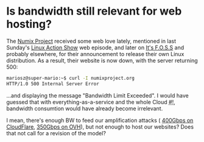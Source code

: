 <!-- -
Title: Is bandwidth still relevant for web hosting?
First Published: 2014-02-28
- -->

Is bandwidth still relevant for web hosting?
============================================

The [Numix Project](http://numixproject.org/) received some web love 
lately, mentioned in last Sunday's [Linux Action Show](http://www.jupiterbroadcasting.com/52182/numix-your-linux-las-s31e01/) 
web episode, and later on [It's F.O.S.S](http://itsfoss.com/numix-linux-distribution/) 
and probably elsewhere, for their announcement to release their own 
Linux distribution. As a result, their website is now down, with the 
server returning 500:

```bash
mariosz@super-mario:~$ curl -I numixproject.org
HTTP/1.0 500 Internal Server Error
```

...and displaying the message "Bandwidth Limit Exceeded". I would have 
guessed that with everything-as-a-service and the whole Cloud <abbr title='shebang'>#!</abbr>, 
bandwidth consumtion would have already become irrelevant. 

I mean, there's enough BW to feed our amplification attacks (
[400Gbps on CloudFlare](http://blog.cloudflare.com/technical-details-behind-a-400gbps-ntp-amplification-ddos-attack), 
[350Gbps on OVH](https://twitter.com/olesovhcom/statuses/433631778620702721)), 
but not enough to host our websites? Does that not call for a revision 
of the model?
